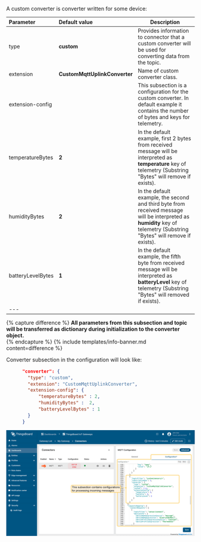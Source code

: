 A custom converter is converter written for some device:

| **Parameter**     | **Default value**             | **Description**                                                                                                                                                         |
|:------------------|:------------------------------|-------------------------------------------------------------------------------------------------------------------------------------------------------------------------|
| type              | **custom**                    | Provides information to connector that a custom converter will be used for converting data from the topic.                                                              |
| extension         | **CustomMqttUplinkConverter** | Name of custom converter class.                                                                                                                                         |
| extension-config  |                               | This subsection is a configuration for the custom converter. In default example it contains the number of bytes and keys for telemetry.                                 |
| temperatureBytes  | **2**                         | In the default example, first 2 bytes from received message will be interpreted as **temperature** key of telemetry (Substring "Bytes" will remove if exists).          |
| humidityBytes     | **2**                         | In the default example, the second and third byte from received message will be interpreted as **humidity** key of telemetry (Substring "Bytes" will remove if exists). |
| batteryLevelBytes | **1**                         | In the default example, the fifth byte from received message will be interpreted as **batteryLevel** key of telemetry (Substring "Bytes" will removed if exists).       |
| ---               

{% capture difference %}
**All parameters from this subsection and topic will be transferred as dictionary during initialization to the converter object.**  
{% endcapture %}
{% include templates/info-banner.md content=difference %}


Converter subsection in the configuration will look like:
```json
      "converter": {
        "type": "custom",
        "extension": "CustomMqttUplinkConverter",
        "extension-config": {
            "temperatureBytes" : 2,
            "humidityBytes" :  2,
            "batteryLevelBytes" : 1
        }
      }
```

![image](/images/gateway/mqtt-connector/data-conversion-advanced-custom-1-ce.png)